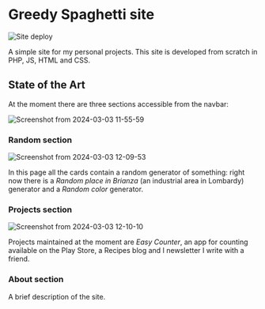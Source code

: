 # Greedy Spaghetti site
![Site deploy](https://github.com/samuelebompani/greedyspaghetti-site/actions/workflows/ftp-deploy.yml/badge.svg)

A simple site for my personal projects. This site is developed from scratch in PHP, JS, HTML and CSS.

## State of the Art

At the moment there are three sections accessible from the navbar:

![Screenshot from 2024-03-03 11-55-59](https://github.com/samuelebompani/greedyspaghetti-site/assets/33036714/4417fb33-49fb-43c2-a614-4ec5733148f7)

### Random section

![Screenshot from 2024-03-03 12-09-53](https://github.com/samuelebompani/greedyspaghetti-site/assets/33036714/020c3ac4-22e5-42b6-a54a-29daddc219ff)

In this page all the cards contain a random generator of something: right now there is a _Random place in Brianza_ (an industrial area in Lombardy) generator and a _Random color_ generator.

### Projects section

![Screenshot from 2024-03-03 12-10-10](https://github.com/samuelebompani/greedyspaghetti-site/assets/33036714/35ff20bf-e1ee-40fd-93b1-d1615b16ec1f)

Projects maintained at the moment are _Easy Counter_, an app for counting available on the Play Store, a Recipes blog and I newsletter I write with a friend.

### About section

A brief description of the site.
